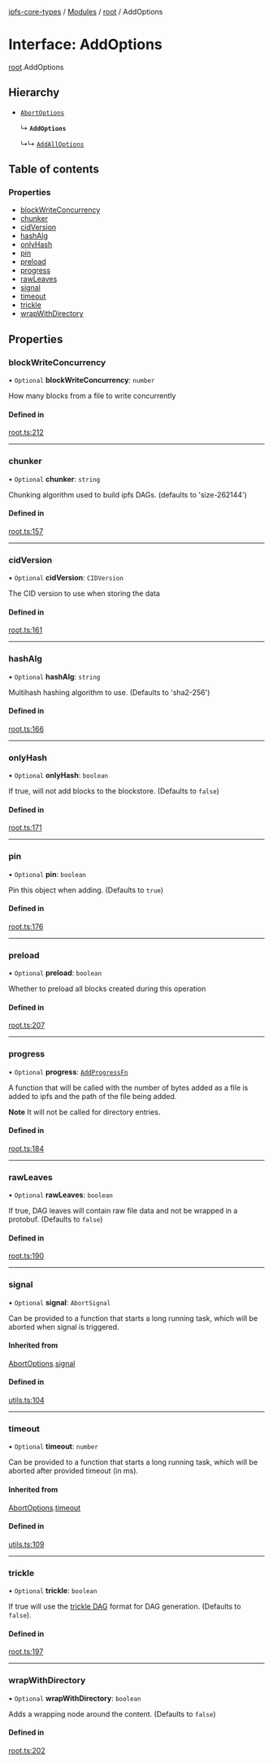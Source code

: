 [ipfs-core-types](../README.md) / [Modules](../modules.md) / [root](../modules/root.md) / AddOptions

# Interface: AddOptions

[root](../modules/root.md).AddOptions

## Hierarchy

- [`AbortOptions`](index.AbortOptions.md)

  ↳ **`AddOptions`**

  ↳↳ [`AddAllOptions`](root.AddAllOptions.md)

## Table of contents

### Properties

- [blockWriteConcurrency](root.AddOptions.md#blockwriteconcurrency)
- [chunker](root.AddOptions.md#chunker)
- [cidVersion](root.AddOptions.md#cidversion)
- [hashAlg](root.AddOptions.md#hashalg)
- [onlyHash](root.AddOptions.md#onlyhash)
- [pin](root.AddOptions.md#pin)
- [preload](root.AddOptions.md#preload)
- [progress](root.AddOptions.md#progress)
- [rawLeaves](root.AddOptions.md#rawleaves)
- [signal](root.AddOptions.md#signal)
- [timeout](root.AddOptions.md#timeout)
- [trickle](root.AddOptions.md#trickle)
- [wrapWithDirectory](root.AddOptions.md#wrapwithdirectory)

## Properties

### blockWriteConcurrency

• `Optional` **blockWriteConcurrency**: `number`

How many blocks from a file to write concurrently

#### Defined in

[root.ts:212](https://github.com/ipfs/js-ipfs/blob/1655368d/packages/ipfs-core-types/src/root.ts#L212)

___

### chunker

• `Optional` **chunker**: `string`

Chunking algorithm used to build ipfs DAGs. (defaults to 'size-262144')

#### Defined in

[root.ts:157](https://github.com/ipfs/js-ipfs/blob/1655368d/packages/ipfs-core-types/src/root.ts#L157)

___

### cidVersion

• `Optional` **cidVersion**: `CIDVersion`

The CID version to use when storing the data

#### Defined in

[root.ts:161](https://github.com/ipfs/js-ipfs/blob/1655368d/packages/ipfs-core-types/src/root.ts#L161)

___

### hashAlg

• `Optional` **hashAlg**: `string`

Multihash hashing algorithm to use. (Defaults to 'sha2-256')

#### Defined in

[root.ts:166](https://github.com/ipfs/js-ipfs/blob/1655368d/packages/ipfs-core-types/src/root.ts#L166)

___

### onlyHash

• `Optional` **onlyHash**: `boolean`

If true, will not add blocks to the blockstore. (Defaults to `false`)

#### Defined in

[root.ts:171](https://github.com/ipfs/js-ipfs/blob/1655368d/packages/ipfs-core-types/src/root.ts#L171)

___

### pin

• `Optional` **pin**: `boolean`

Pin this object when adding. (Defaults to `true`)

#### Defined in

[root.ts:176](https://github.com/ipfs/js-ipfs/blob/1655368d/packages/ipfs-core-types/src/root.ts#L176)

___

### preload

• `Optional` **preload**: `boolean`

Whether to preload all blocks created during this operation

#### Defined in

[root.ts:207](https://github.com/ipfs/js-ipfs/blob/1655368d/packages/ipfs-core-types/src/root.ts#L207)

___

### progress

• `Optional` **progress**: [`AddProgressFn`](root.AddProgressFn.md)

A function that will be called with the number of bytes added as a file is
added to ipfs and the path of the file being added.

**Note** It will not be called for directory entries.

#### Defined in

[root.ts:184](https://github.com/ipfs/js-ipfs/blob/1655368d/packages/ipfs-core-types/src/root.ts#L184)

___

### rawLeaves

• `Optional` **rawLeaves**: `boolean`

If true, DAG leaves will contain raw file data and not be wrapped in a
protobuf. (Defaults to `false`)

#### Defined in

[root.ts:190](https://github.com/ipfs/js-ipfs/blob/1655368d/packages/ipfs-core-types/src/root.ts#L190)

___

### signal

• `Optional` **signal**: `AbortSignal`

Can be provided to a function that starts a long running task, which will
be aborted when signal is triggered.

#### Inherited from

[AbortOptions](index.AbortOptions.md).[signal](index.AbortOptions.md#signal)

#### Defined in

[utils.ts:104](https://github.com/ipfs/js-ipfs/blob/1655368d/packages/ipfs-core-types/src/utils.ts#L104)

___

### timeout

• `Optional` **timeout**: `number`

Can be provided to a function that starts a long running task, which will
be aborted after provided timeout (in ms).

#### Inherited from

[AbortOptions](index.AbortOptions.md).[timeout](index.AbortOptions.md#timeout)

#### Defined in

[utils.ts:109](https://github.com/ipfs/js-ipfs/blob/1655368d/packages/ipfs-core-types/src/utils.ts#L109)

___

### trickle

• `Optional` **trickle**: `boolean`

If true will use the
[trickle DAG](https://godoc.org/github.com/ipsn/go-ipfs/gxlibs/github.com/ipfs/go-unixfs/importer/trickle)
format for DAG generation. (Defaults to `false`).

#### Defined in

[root.ts:197](https://github.com/ipfs/js-ipfs/blob/1655368d/packages/ipfs-core-types/src/root.ts#L197)

___

### wrapWithDirectory

• `Optional` **wrapWithDirectory**: `boolean`

Adds a wrapping node around the content. (Defaults to `false`)

#### Defined in

[root.ts:202](https://github.com/ipfs/js-ipfs/blob/1655368d/packages/ipfs-core-types/src/root.ts#L202)
